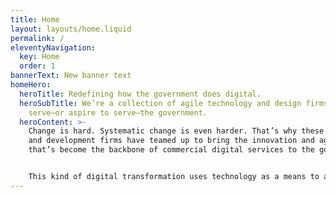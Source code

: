 ```yaml
---
title: Home
layout: layouts/home.liquid
permalink: /
eleventyNavigation:
  key: Home
  order: 1
bannerText: New banner text
homeHero:
  heroTitle: Redefining how the government does digital.
  heroSubTitle: We’re a collection of agile technology and design firms that
    serve—or aspire to serve—the government.
  heroContent: >-
    Change is hard. Systematic change is even harder. That’s why these design
    and development firms have teamed up to bring the innovation and agility
    that’s become the backbone of commercial digital services to the government.


    This kind of digital transformation uses technology as a means to a goal—to dramatically improve the performance, reach, and customer experience of government services.dsfds
---
```

